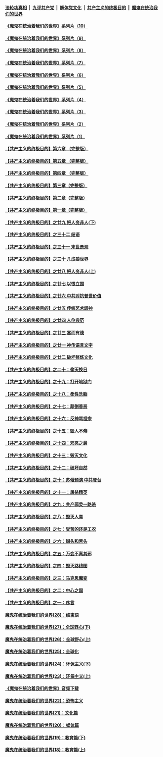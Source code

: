 

####  [法轮功真相](../../../../basic/blob/master/README.md?t=08301131) &nbsp;|&nbsp; [九评共产党](../../../../9ping.md/blob/master/README.md?t=08301131) &nbsp;|&nbsp; [解体党文化](../../../../jtdwh.md/blob/master/README.md?t=08301131)  &nbsp;|&nbsp; [共产主义的终极目的](../../../../gczydzjmd.md/blob/master/README.md?t=08301131) &nbsp;|&nbsp; [魔鬼在统治我们的世界](../../../../mgztzwmdsj.md/blob/master/README.md?t=08301131) 

#### [《魔鬼在统治着我们的世界》系列片（10）](../pages/nsc422/n12292670.md?t=08301131) 

#### [《魔鬼在统治着我们的世界》系列片（9）](../pages/nsc422/n12290859.md?t=08301131) 

#### [《魔鬼在统治着我们的世界》系列片（8）](../pages/nsc422/n12287445.md?t=08301131) 

#### [《魔鬼在统治着我们的世界》系列片（7）](../pages/nsc422/n12283425.md?t=08301131) 

#### [《魔鬼在统治着我们的世界》系列片（6）](../pages/nsc422/n12282314.md?t=08301131) 

#### [《魔鬼在统治着我们的世界》系列片（5）](../pages/nsc422/n12281419.md?t=08301131) 

#### [《魔鬼在统治着我们的世界》系列片（4）](../pages/nsc422/n12274024.md?t=08301131) 

#### [《魔鬼在统治着我们的世界》系列片（3）](../pages/nsc422/n12271322.md?t=08301131) 

#### [《魔鬼在统治着我们的世界》系列片（2）](../pages/nsc422/n12269049.md?t=08301131) 

#### [《魔鬼在统治着我们的世界》系列片（1）](../pages/nsc422/n12267575.md?t=08301131) 

#### [【共产主义的终极目的】第六章 （完整版）](../pages/nsc422/n11428913.md?t=08301131) 

#### [【共产主义的终极目的】第五章 （完整版）](../pages/nsc422/n11428912.md?t=08301131) 

#### [【共产主义的终极目的】第四章 （完整版）](../pages/nsc422/n11428907.md?t=08301131) 

#### [【共产主义的终极目的】第三章（完整版）](../pages/nsc422/n11428848.md?t=08301131) 

#### [【共产主义的终极目的】第二章（完整版）](../pages/nsc422/n11428831.md?t=08301131) 

#### [【共产主义的终极目的】第一章（完整版）](../pages/nsc422/n11417651.md?t=08301131) 

#### [【共产主义的终极目的】之廿九 把人变非人(下)](../pages/nsc422/n11344140.md?t=08301131) 

#### [【共产主义的终极目的】之三十二 结语](../pages/nsc422/n11360535.md?t=08301131) 

#### [【共产主义的终极目的】之三十一 末世景观](../pages/nsc422/n11351129.md?t=08301131) 

#### [【共产主义的终极目的】之三十 几成狼世界](../pages/nsc422/n11348280.md?t=08301131) 

#### [【共产主义的终极目的】之廿八 把人变非人(上)](../pages/nsc422/n11340492.md?t=08301131) 

#### [【共产主义的终极目的】之廿七 以恨立国](../pages/nsc422/n11336944.md?t=08301131) 

#### [【共产主义的终极目的】之廿六 中共对抗普世价值](../pages/nsc422/n11324785.md?t=08301131) 

#### [【共产主义的终极目的】之廿五 传统艺术颂神](../pages/nsc422/n11296396.md?t=08301131) 

#### [【共产主义的终极目的】之廿四 人伦典范](../pages/nsc422/n11296397.md?t=08301131) 

#### [【共产主义的终极目的】之廿三 富而有德](../pages/nsc422/n11283598.md?t=08301131) 

#### [【共产主义的终极目的】之廿一 神传语言文字](../pages/nsc422/n11263265.md?t=08301131) 

#### [【共产主义的终极目的】之廿二 破坏修炼文化](../pages/nsc422/n11245728.md?t=08301131) 

#### [【共产主义的终极目的】之二十：偷天换日](../pages/nsc422/n11238846.md?t=08301131) 

#### [【共产主义的终极目的】之十九：打开地狱门](../pages/nsc422/n11206376.md?t=08301131) 

#### [【共产主义的终极目的】之十八：柔性洗脑](../pages/nsc422/n11199994.md?t=08301131) 

#### [【共产主义的终极目的】之十七：颠倒善恶](../pages/nsc422/n11179782.md?t=08301131) 

#### [【共产主义的终极目的】之十六：反神骂祖宗](../pages/nsc422/n11166798.md?t=08301131) 

#### [【共产主义的终极目的】之十五：毁人不倦](../pages/nsc422/n11166792.md?t=08301131) 

#### [【共产主义的终极目的】之十四：邪恶之最](../pages/nsc422/n11150249.md?t=08301131) 

#### [【共产主义的终极目的】之十三：毁灭文化](../pages/nsc422/n11135227.md?t=08301131) 

#### [【共产主义的终极目的】之十二：破坏自然](../pages/nsc422/n11135214.md?t=08301131) 

#### [【共产主义的终极目的】之十：苏俄预演 中共登台](../pages/nsc422/n11118424.md?t=08301131) 

#### [【共产主义的终极目的】之十一：屠杀精英](../pages/nsc422/n11118442.md?t=08301131) 

#### [【共产主义的终极目的】之九：共产邪灵一路杀](../pages/nsc422/n11114139.md?t=08301131) 

#### [【共产主义的终极目的】之八：毁灭人类](../pages/nsc422/n11108503.md?t=08301131) 

#### [【共产主义的终极目的】之七：受苦的还是工农](../pages/nsc422/n11101809.md?t=08301131) 

#### [【共产主义的终极目的】之六：甜头和苦头](../pages/nsc422/n11096971.md?t=08301131) 

#### [【共产主义的终极目的】之五：万变不离其邪](../pages/nsc422/n11091285.md?t=08301131) 

#### [【共产主义的终极目的】之四：毁灭路线图](../pages/nsc422/n11086284.md?t=08301131) 

#### [【共产主义的终极目的】之三：马克思魔变](../pages/nsc422/n11061941.md?t=08301131) 

#### [【共产主义的终极目的】之二：中心之国](../pages/nsc422/n11047728.md?t=08301131) 

#### [【共产主义的终极目的】之一：序言](../pages/nsc422/n11086077.md?t=08301131) 

#### [魔鬼在统治着我们的世界(28)：结束语](../pages/nsc422/n10936246.md?t=08301131) 

#### [魔鬼在统治着我们的世界(27)：全球野心(下)](../pages/nsc422/n10928319.md?t=08301131) 

#### [魔鬼在统治着我们的世界(26)：全球野心(上)](../pages/nsc422/n10900318.md?t=08301131) 

#### [魔鬼在统治着我们的世界(25)：全球化](../pages/nsc422/n10788205.md?t=08301131) 

#### [魔鬼在统治着我们的世界(24)：环保主义(下)](../pages/nsc422/n10695307.md?t=08301131) 

#### [魔鬼在统治着我们的世界(23)：环保主义(上)](../pages/nsc422/n10688613.md?t=08301131) 

#### [《魔鬼在统治着我们的世界》音频下载](../pages/nsc422/n10635553.md?t=08301131) 

#### [魔鬼在统治着我们的世界(22)：恐怖主义](../pages/nsc422/n10614727.md?t=08301131) 

#### [魔鬼在统治着我们的世界(21)：文化篇](../pages/nsc422/n10597706.md?t=08301131) 

#### [魔鬼在统治着我们的世界(20)：媒体篇](../pages/nsc422/n10586579.md?t=08301131) 

#### [魔鬼在统治着我们的世界(19)：教育篇(下)](../pages/nsc422/n10564808.md?t=08301131) 

#### [魔鬼在统治着我们的世界(18)：教育篇(上)](../pages/nsc422/n10526970.md?t=08301131) 

